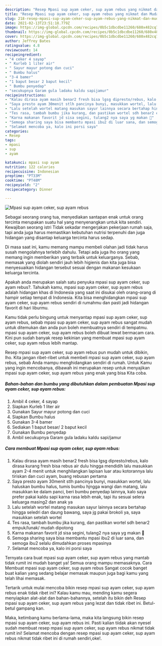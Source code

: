 ```yaml
---
description: "Resep Mpasi sup ayam ceker, sup ayam rebus yang nikmat dan Mudah Dibuat"
title: "Resep Mpasi sup ayam ceker, sup ayam rebus yang nikmat dan Mudah Dibuat"
slug: 218-resep-mpasi-sup-ayam-ceker-sup-ayam-rebus-yang-nikmat-dan-mudah-dibuat
date: 2021-02-13T23:51:18.779Z
image: https://img-global.cpcdn.com/recipes/0b5c1dbcdbe11260/680x482cq70/mpasi-sup-ayam-ceker-sup-ayam-rebus-foto-resep-utama.jpg
thumbnail: https://img-global.cpcdn.com/recipes/0b5c1dbcdbe11260/680x482cq70/mpasi-sup-ayam-ceker-sup-ayam-rebus-foto-resep-utama.jpg
cover: https://img-global.cpcdn.com/recipes/0b5c1dbcdbe11260/680x482cq70/mpasi-sup-ayam-ceker-sup-ayam-rebus-foto-resep-utama.jpg
author: Jeffrey Bates
ratingvalue: 4.8
reviewcount: 14
recipeingredient:
- "4 ceker 4 sayap"
- " Kurleb 1 liter air"
- " Sayur mayur potong dan cuci"
- " Bumbu halus"
- "3-4 bamer"
- "1 baput besar 2 baput kecil"
- " Bumbu penyedap"
- "secukupnya Garam gula ladaku kaldu sapijamur"
recipeinstructions:
- "Kalau dirasa ayam masih benar2 fresh bisa lgsg dipresto/rebus, kalo dirasa kurang fresh bisa rebus air dulu hingga mendidih lalu masukkan ayam 2-4 menit untuk menghilangkan lapisan luar atau kotorannya lalu tiriskan dan cuci ayam, buang rebusan pertama"
- "Saya presto ayam 30menit stlh pancinya bunyi, masukkan wortel, lalu haluskan bumbu halus, tumis bumbu hjngga wangi dan matang, lalu masukkan ke dalam panci, beri bumbu penyedap lainnya, kalo saya prefer pakai kaldu sapi karna rasa lebih enak, tapi itu sesuai selera keluarga masing2 dan anak ya"
- "Lalu setelah wortel matang masukan sayur lainnya secara bertahap hingga seledri dan daung bawang, saya jg pakai brokoli ya, saya masukkan setelah wortel"
- "Tes rasa, tambah bumbu jika kurang, dan pastikan wortel sdh benar2 empuk/lunak/ mudah dipotong"
- "Karna makanan favorit jd sisa segini, tulang2 nya saya yg makan 🙂"
- "Semoga sharing saya bisa membantu mpasi ibu2 di luar sana, dan semoga ibu2 selalu dimudahkan proses mpasinya"
- "Selamat mencoba ya, kalo ini porsi saya"
categories:
- Resep
tags:
- mpasi
- sup
- ayam

katakunci: mpasi sup ayam 
nutrition: 122 calories
recipecuisine: Indonesian
preptime: "PT33M"
cooktime: "PT48M"
recipeyield: "2"
recipecategory: Dinner

---
```



![Mpasi sup ayam ceker, sup ayam rebus](https://img-global.cpcdn.com/recipes/0b5c1dbcdbe11260/680x482cq70/mpasi-sup-ayam-ceker-sup-ayam-rebus-foto-resep-utama.jpg)

Sebagai seorang orang tua, menyediakan santapan enak untuk orang tercinta merupakan suatu hal yang menyenangkan untuk kita sendiri. Kewajiban seorang istri Tidak sekadar mengerjakan pekerjaan rumah saja, tapi anda juga harus memastikan kebutuhan nutrisi terpenuhi dan juga hidangan yang disantap keluarga tercinta harus sedap.

Di masa  saat ini, kamu memang mampu membeli olahan jadi tidak harus susah mengolahnya terlebih dahulu. Tetapi ada juga lho orang yang memang ingin memberikan yang terbaik untuk keluarganya. Sebab, memasak yang diolah sendiri jauh lebih higienis dan kita juga bisa menyesuaikan hidangan tersebut sesuai dengan makanan kesukaan keluarga tercinta. 



Apakah anda merupakan salah satu penyuka mpasi sup ayam ceker, sup ayam rebus?. Tahukah kamu, mpasi sup ayam ceker, sup ayam rebus adalah hidangan khas di Indonesia yang saat ini disukai oleh orang-orang di hampir setiap tempat di Indonesia. Kita bisa menghidangkan mpasi sup ayam ceker, sup ayam rebus sendiri di rumahmu dan pasti jadi hidangan favorit di hari liburmu.

Kamu tidak perlu bingung untuk menyantap mpasi sup ayam ceker, sup ayam rebus, sebab mpasi sup ayam ceker, sup ayam rebus sangat mudah untuk ditemukan dan anda pun boleh membuatnya sendiri di tempatmu. mpasi sup ayam ceker, sup ayam rebus boleh dibuat lewat bermacam cara. Kini pun sudah banyak resep kekinian yang membuat mpasi sup ayam ceker, sup ayam rebus lebih mantap.

Resep mpasi sup ayam ceker, sup ayam rebus pun mudah untuk dibikin, lho. Kita jangan ribet-ribet untuk membeli mpasi sup ayam ceker, sup ayam rebus, sebab Anda mampu menghidangkan sendiri di rumah. Untuk Kamu yang ingin mencobanya, dibawah ini merupakan resep untuk menyajikan mpasi sup ayam ceker, sup ayam rebus yang enak yang bisa Kita coba.

<!--inarticleads1-->

##### Bahan-bahan dan bumbu yang dibutuhkan dalam pembuatan Mpasi sup ayam ceker, sup ayam rebus:

1. Ambil 4 ceker, 4 sayap
1. Siapkan  Kurleb 1 liter air
1. Gunakan  Sayur mayur potong dan cuci
1. Siapkan  Bumbu halus
1. Gunakan 3-4 bamer
1. Sediakan 1 baput besar/ 2 baput kecil
1. Gunakan  Bumbu penyedap
1. Ambil secukupnya Garam gula ladaku kaldu sapi/jamur




<!--inarticleads2-->

##### Cara membuat Mpasi sup ayam ceker, sup ayam rebus:

1. Kalau dirasa ayam masih benar2 fresh bisa lgsg dipresto/rebus, kalo dirasa kurang fresh bisa rebus air dulu hingga mendidih lalu masukkan ayam 2-4 menit untuk menghilangkan lapisan luar atau kotorannya lalu tiriskan dan cuci ayam, buang rebusan pertama
1. Saya presto ayam 30menit stlh pancinya bunyi, masukkan wortel, lalu haluskan bumbu halus, tumis bumbu hjngga wangi dan matang, lalu masukkan ke dalam panci, beri bumbu penyedap lainnya, kalo saya prefer pakai kaldu sapi karna rasa lebih enak, tapi itu sesuai selera keluarga masing2 dan anak ya
1. Lalu setelah wortel matang masukan sayur lainnya secara bertahap hingga seledri dan daung bawang, saya jg pakai brokoli ya, saya masukkan setelah wortel
1. Tes rasa, tambah bumbu jika kurang, dan pastikan wortel sdh benar2 empuk/lunak/ mudah dipotong
1. Karna makanan favorit jd sisa segini, tulang2 nya saya yg makan 🙂
1. Semoga sharing saya bisa membantu mpasi ibu2 di luar sana, dan semoga ibu2 selalu dimudahkan proses mpasinya
1. Selamat mencoba ya, kalo ini porsi saya




Ternyata cara buat mpasi sup ayam ceker, sup ayam rebus yang mantab tidak rumit ini mudah banget ya! Semua orang mampu memasaknya. Cara Membuat mpasi sup ayam ceker, sup ayam rebus Sangat cocok banget buat kalian yang sedang belajar memasak maupun juga bagi kamu yang telah lihai memasak.

Tertarik untuk mulai mencoba bikin resep mpasi sup ayam ceker, sup ayam rebus enak tidak ribet ini? Kalau kamu mau, mending kamu segera menyiapkan alat-alat dan bahan-bahannya, setelah itu bikin deh Resep mpasi sup ayam ceker, sup ayam rebus yang lezat dan tidak ribet ini. Betul-betul gampang kan. 

Maka, ketimbang kamu berlama-lama, maka kita langsung bikin resep mpasi sup ayam ceker, sup ayam rebus ini. Pasti kalian tiidak akan nyesel sudah membuat resep mpasi sup ayam ceker, sup ayam rebus nikmat tidak rumit ini! Selamat mencoba dengan resep mpasi sup ayam ceker, sup ayam rebus nikmat tidak ribet ini di rumah sendiri,oke!.

